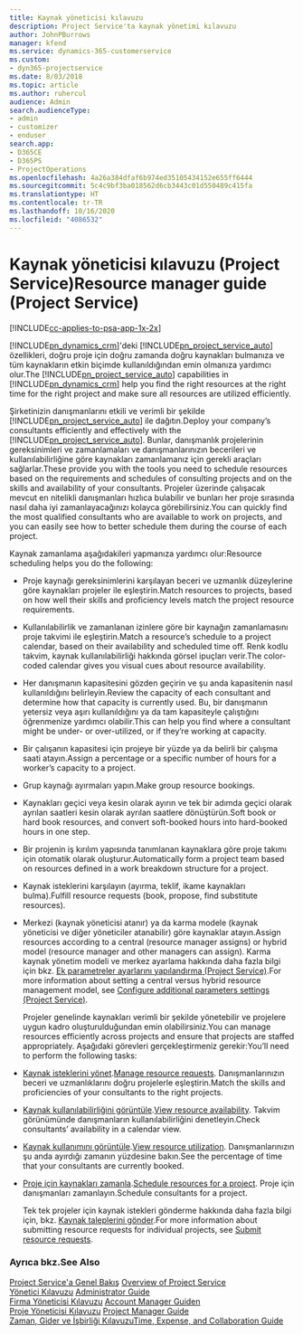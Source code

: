 ```yaml
---
title: Kaynak yöneticisi kılavuzu
description: Project Service'ta kaynak yönetimi kılavuzu
author: JohnPBurrows
manager: kfend
ms.service: dynamics-365-customerservice
ms.custom:
- dyn365-projectservice
ms.date: 8/03/2018
ms.topic: article
ms.author: ruhercul
audience: Admin
search.audienceType:
- admin
- customizer
- enduser
search.app:
- D365CE
- D365PS
- ProjectOperations
ms.openlocfilehash: 4a26a384dfaf6b974ed35105434152e655ff6444
ms.sourcegitcommit: 5c4c9bf3ba018562d6cb3443c01d550489c415fa
ms.translationtype: HT
ms.contentlocale: tr-TR
ms.lasthandoff: 10/16/2020
ms.locfileid: "4086532"
---
```

# <a name="resource-manager-guide-project-service"></a><span data-ttu-id="04f65-103">Kaynak yöneticisi kılavuzu (Project Service)</span><span class="sxs-lookup"><span data-stu-id="04f65-103">Resource manager guide (Project Service)</span></span>

[!INCLUDE[cc-applies-to-psa-app-1x-2x](../includes/cc-applies-to-psa-app-1x-2x.md)]

<span data-ttu-id="04f65-104">[!INCLUDE[pn_dynamics_crm](../includes/pn-dynamics-crm.md)]'deki [!INCLUDE[pn_project_service_auto](../includes/pn-project-service-auto.md)] özellikleri, doğru proje için doğru zamanda doğru kaynakları bulmanıza ve tüm kaynakların etkin biçimde kullanıldığından emin olmanıza yardımcı olur.</span><span class="sxs-lookup"><span data-stu-id="04f65-104">The [!INCLUDE[pn_project_service_auto](../includes/pn-project-service-auto.md)] capabilities in [!INCLUDE[pn_dynamics_crm](../includes/pn-dynamics-crm.md)] help you find the right resources at the right time for the right project and make sure all resources are utilized efficiently.</span></span>  
  
 <span data-ttu-id="04f65-105">Şirketinizin danışmanlarını etkili ve verimli bir şekilde [!INCLUDE[pn_project_service_auto](../includes/pn-project-service-auto.md)] ile dağıtın.</span><span class="sxs-lookup"><span data-stu-id="04f65-105">Deploy your company’s consultants efficiently and effectively with the [!INCLUDE[pn_project_service_auto](../includes/pn-project-service-auto.md)].</span></span> <span data-ttu-id="04f65-106">Bunlar, danışmanlık projelerinin gereksinimleri ve zamanlamaları ve danışmanlarınızın becerileri ve kullanılabilirliğine göre kaynakları zamanlamanız için gerekli araçları sağlarlar.</span><span class="sxs-lookup"><span data-stu-id="04f65-106">These provide you with the tools you need to schedule resources based on the requirements and schedules of consulting projects and on the skills and availability of your consultants.</span></span> <span data-ttu-id="04f65-107">Projeler üzerinde çalışacak mevcut en nitelikli danışmanları hızlıca bulabilir ve bunları her proje sırasında nasıl daha iyi zamanlayacağınızı kolayca görebilirsiniz.</span><span class="sxs-lookup"><span data-stu-id="04f65-107">You can quickly find the most qualified consultants who are available to work on projects, and you can easily see how to better schedule them during the course of each project.</span></span>  
  
 <span data-ttu-id="04f65-108">Kaynak zamanlama aşağıdakileri yapmanıza yardımcı olur:</span><span class="sxs-lookup"><span data-stu-id="04f65-108">Resource scheduling helps you do the following:</span></span>  
  
- <span data-ttu-id="04f65-109">Proje kaynağı gereksinimlerini karşılayan beceri ve uzmanlık düzeylerine göre kaynakları projeler ile eşleştirin.</span><span class="sxs-lookup"><span data-stu-id="04f65-109">Match resources to projects, based on how well their skills and proficiency levels match the project resource requirements.</span></span>  
  
- <span data-ttu-id="04f65-110">Kullanılabilirlik ve zamanlanan izinlere göre bir kaynağın zamanlamasını proje takvimi ile eşleştirin.</span><span class="sxs-lookup"><span data-stu-id="04f65-110">Match a resource’s schedule to a project calendar, based on their availability and scheduled time off.</span></span> <span data-ttu-id="04f65-111">Renk kodlu takvim, kaynak kullanılabilirliği hakkında görsel ipuçları verir.</span><span class="sxs-lookup"><span data-stu-id="04f65-111">The color-coded calendar gives you visual cues about resource availability.</span></span>  
  
- <span data-ttu-id="04f65-112">Her danışmanın kapasitesini gözden geçirin ve şu anda kapasitenin nasıl kullanıldığını belirleyin.</span><span class="sxs-lookup"><span data-stu-id="04f65-112">Review the capacity of each consultant and determine how that capacity is currently used.</span></span> <span data-ttu-id="04f65-113">Bu, bir danışmanın yetersiz veya aşırı kullanıldığını ya da tam kapasiteyle çalıştığını öğrenmenize yardımcı olabilir.</span><span class="sxs-lookup"><span data-stu-id="04f65-113">This can help you find where a consultant might be under- or over-utilized, or if they’re working at capacity.</span></span>  
  
- <span data-ttu-id="04f65-114">Bir çalışanın kapasitesi için projeye bir yüzde ya da belirli bir çalışma saati atayın.</span><span class="sxs-lookup"><span data-stu-id="04f65-114">Assign a percentage or a specific number of hours for a worker’s capacity to a project.</span></span>  
  
- <span data-ttu-id="04f65-115">Grup kaynağı ayırmaları yapın.</span><span class="sxs-lookup"><span data-stu-id="04f65-115">Make group resource bookings.</span></span>  
  
- <span data-ttu-id="04f65-116">Kaynakları geçici veya kesin olarak ayırın ve tek bir adımda geçici olarak ayrılan saatleri kesin olarak ayrılan saatlere dönüştürün.</span><span class="sxs-lookup"><span data-stu-id="04f65-116">Soft book or hard book resources, and convert soft-booked hours into hard-booked hours in one step.</span></span>  
  
- <span data-ttu-id="04f65-117">Bir projenin iş kırılım yapısında tanımlanan kaynaklara göre proje takımı için otomatik olarak oluşturur.</span><span class="sxs-lookup"><span data-stu-id="04f65-117">Automatically form a project team based on resources defined in a work breakdown structure for a project.</span></span>  
  
- <span data-ttu-id="04f65-118">Kaynak isteklerini karşılayın (ayırma, teklif, ikame kaynakları bulma).</span><span class="sxs-lookup"><span data-stu-id="04f65-118">Fulfill resource requests (book, propose, find substitute resources).</span></span>  
  
- <span data-ttu-id="04f65-119">Merkezi (kaynak yöneticisi atanır) ya da karma modele (kaynak yöneticisi ve diğer yöneticiler atanabilir) göre kaynaklar atayın.</span><span class="sxs-lookup"><span data-stu-id="04f65-119">Assign resources according to a central (resource manager assigns) or hybrid model (resource manager and other managers can assign).</span></span> <span data-ttu-id="04f65-120">Karma kaynak yönetim modeli ve merkez ayarlama hakkında daha fazla bilgi için bkz. [Ek parametreler ayarlarını yapılandırma (Project Service)](../psa/configure-additional-parameters-settings.md).</span><span class="sxs-lookup"><span data-stu-id="04f65-120">For more information about setting a central versus hybrid resource management model, see [Configure additional parameters settings (Project Service)](../psa/configure-additional-parameters-settings.md).</span></span>  
  
  <span data-ttu-id="04f65-121">Projeler genelinde kaynakları verimli bir şekilde yönetebilir ve projelere uygun kadro oluşturulduğundan emin olabilirsiniz.</span><span class="sxs-lookup"><span data-stu-id="04f65-121">You can manage resources efficiently across projects and ensure that projects are staffed appropriately.</span></span> <span data-ttu-id="04f65-122">Aşağıdaki görevleri gerçekleştirmeniz gerekir:</span><span class="sxs-lookup"><span data-stu-id="04f65-122">You’ll need to perform the following tasks:</span></span>  
  
- <span data-ttu-id="04f65-123">[Kaynak isteklerini yönet](../psa/manage-resource-requests.md).</span><span class="sxs-lookup"><span data-stu-id="04f65-123">[Manage resource requests](../psa/manage-resource-requests.md).</span></span> <span data-ttu-id="04f65-124">Danışmanlarınızın beceri ve uzmanlıklarını doğru projelerle eşleştirin.</span><span class="sxs-lookup"><span data-stu-id="04f65-124">Match the skills and proficiencies of your consultants to the right projects.</span></span>  
  
- <span data-ttu-id="04f65-125">[Kaynak kullanılabilirliğini görüntüle](../psa/view-resource-availability.md).</span><span class="sxs-lookup"><span data-stu-id="04f65-125">[View resource availability](../psa/view-resource-availability.md).</span></span> <span data-ttu-id="04f65-126">Takvim görünümünde danışmanların kullanılabilirliğini denetleyin.</span><span class="sxs-lookup"><span data-stu-id="04f65-126">Check consultants’ availability in a calendar view.</span></span>  
  
- <span data-ttu-id="04f65-127">[Kaynak kullanımını görüntüle](../psa/view-resource-utilization.md).</span><span class="sxs-lookup"><span data-stu-id="04f65-127">[View resource utilization](../psa/view-resource-utilization.md).</span></span> <span data-ttu-id="04f65-128">Danışmanlarınızın şu anda ayırdığı zamanın yüzdesine bakın.</span><span class="sxs-lookup"><span data-stu-id="04f65-128">See the percentage of time that your consultants are currently booked.</span></span>  
  
- <span data-ttu-id="04f65-129">[Proje için kaynakları zamanla](../psa/schedule-resources-project.md).</span><span class="sxs-lookup"><span data-stu-id="04f65-129">[Schedule resources for a project](../psa/schedule-resources-project.md).</span></span> <span data-ttu-id="04f65-130">Proje için danışmanları zamanlayın.</span><span class="sxs-lookup"><span data-stu-id="04f65-130">Schedule consultants for a project.</span></span>  
  
  <span data-ttu-id="04f65-131">Tek tek projeler için kaynak istekleri gönderme hakkında daha fazla bilgi için, bkz. [Kaynak taleplerini gönder](../psa/submit-resource-requests.md).</span><span class="sxs-lookup"><span data-stu-id="04f65-131">For more information about submitting resource requests for individual projects, see [Submit resource requests](../psa/submit-resource-requests.md).</span></span>  
  
### <a name="see-also"></a><span data-ttu-id="04f65-132">Ayrıca bkz.</span><span class="sxs-lookup"><span data-stu-id="04f65-132">See Also</span></span>  
 <span data-ttu-id="04f65-133">[Project Service'a Genel Bakış](../psa/overview.md) </span><span class="sxs-lookup"><span data-stu-id="04f65-133">[Overview of Project Service](../psa/overview.md) </span></span>  
 <span data-ttu-id="04f65-134">[Yönetici Kılavuzu](../psa/admin-guide.md) </span><span class="sxs-lookup"><span data-stu-id="04f65-134">[Administrator Guide](../psa/admin-guide.md) </span></span>  
 <span data-ttu-id="04f65-135">[Firma Yöneticisi Kılavuzu](../psa/account-manager-guide.md) </span><span class="sxs-lookup"><span data-stu-id="04f65-135">[Account Manager Guiden](../psa/account-manager-guide.md) </span></span>  
 <span data-ttu-id="04f65-136">[Proje Yöneticisi Kılavuzu](../psa/project-manager-guide.md) </span><span class="sxs-lookup"><span data-stu-id="04f65-136">[Project Manager Guide](../psa/project-manager-guide.md) </span></span>  
 [<span data-ttu-id="04f65-137">Zaman, Gider ve İşbirliği Kılavuzu</span><span class="sxs-lookup"><span data-stu-id="04f65-137">Time, Expense, and Collaboration Guide</span></span>](../psa/time-expense-collaboration-guide.md)
